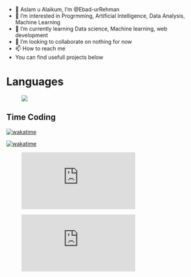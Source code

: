 - 👋 Aslam u Alaikum, I’m @Ebad-urRehman
- 👀 I’m interested in Progrmming, Artificial Intelligence, Data Analysis, Machine Learning
- 🌱 I’m currently learning Data science, Machine learning, web development
- 💞️ I’m looking to collaborate on nothing for now
- 📫 How to reach me
- You can find usefull projects below

# Languages
<figure><img src="https://wakatime.com/share/@ebad/f8ae943e-35fa-4f6a-8206-8f5eef461b76.svg" style="width:200px height:200px"></img></figure>

## Time Coding

[![wakatime](https://wakatime.com/share/@ebad/c2749258-0a80-4898-9160-300bb5ddfa95.svg)](https://wakatime.com/@a67eb652-7d59-4468-ab47-435c6d738194)

[![wakatime](https://wakatime.com/badge/user/a67eb652-7d59-4468-ab47-435c6d738194.svg)](https://wakatime.com/@a67eb652-7d59-4468-ab47-435c6d738194)

<!-- <figure><img src="https://wakatime.com/share/@ebad/76c02e97-4eaf-4974-825a-0451a4ed344c.svg"></img></figure> -->


<figure><embed src="https://wakatime.com/share/@ebad/d8d3438b-98e2-4b0d-9dd3-e44454840fac.svg"></embed></figure>

<figure><embed src="https://wakatime.com/share/@ebad/a7862387-d0cc-4bf3-b127-d25a4e86320c.svg"></embed></figure>

<!---
Ebad-urRehman/Ebad-urRehman is a ✨ special ✨ repository because its `README.md` (this file) appears on your GitHub profile.
You can click the Preview link to take a look at your changes.
--->
